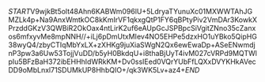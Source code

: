 $START$V9wjkBt5olt48Ahn6KABWm096lU+5LdryaTYunuXc01MXWWTAhJGMZLk4p+Na9AnxWmtkOC8kKmIrVF1qkxgQtP1FY6qBPtyPiv2VmDAr3KowkXPrzddGKzV3QWBiR2OkOax4ntLirK2uf6eAUpGcJSPBpcSiVgitZNno35cZanxos6mfxyvMe8mpNNH//+iLj6pDmUtxMIev4NO5EHPe5dzxHO1uYBko5QipHG38wyQ4/zbyCTIqMbYxLX+zXHKg9juXiaSWgN2Qx6ewEwaDp+ASeENwmdjnP3pw3a6Uw53TojjVuDD/b5yH0BkdqU+i8thaBjUyT4ivM027cVRPd9MQTWlpIu5BFzBaH372ibEHHhIdWRkKM+Dv0ssIEed0VQrYUbFfLQXxDVYKHkAVecDD9oMbLnxl71SDUMkUP8HhbQIO+/qk3WK5Lv+az4+$END$